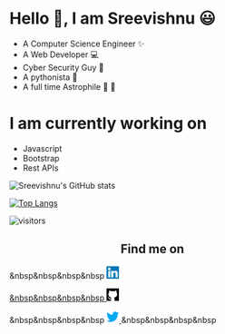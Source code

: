# Hello :wave:, I am Sreevishnu 😃
- A Computer Science Engineer :sparkles:
- A Web Developer :computer:
- Cyber Security Guy :new_moon_with_face:
- A pythonista 🐍
- A full time Astrophile :rocket: :milky_way:

# I am currently working on
- Javascript
- Bootstrap
- Rest APIs


![Sreevishnu's GitHub stats](https://github-readme-stats.vercel.app/api?username=sreevishnu-ux&hide=issues&show_icons=true&theme=gotham)

[![Top Langs](https://github-readme-stats.vercel.app/api/top-langs/?username=sreevishnu-ux&layout=compact&theme=gotham)](https://github.com/anuraghazra/github-readme-stats)

![visitors](https://visitor-badge.glitch.me/badge?page_id=${sreevishnu-ux}.${https://github.com/sreevishnu-ux/sreevishnu-ux/README.md})

<h2 align="center">Find me on</h2>


&nbsp&nbsp&nbsp&nbsp
 <a href="https://www.linkedin.com/in/sreevishnu-t-84b335173/">
    <img  alt="Linkedin" width="22px" src="https://raw.githubusercontent.com/dev-akshat/archive/main/images/svgs/social_media/linkedin.svg"/>

 &nbsp&nbsp&nbsp&nbsp
  <a href="https://github.com/sreevishnu-ux">
    <img alt="GitHub" width="22px" src="https://raw.githubusercontent.com/dev-akshat/archive/main/images/svgs/social_media/github.svg"/>
  </a>
 
 &nbsp&nbsp&nbsp&nbsp
  <a href="https://twitter.com/t_sreevishnu">
    <img alt="Twitter" width="22px" src="https://raw.githubusercontent.com/dev-akshat/archive/main/images/svgs/social_media/twitter.svg"/>
  </a>
 &nbsp&nbsp&nbsp&nbsp



















